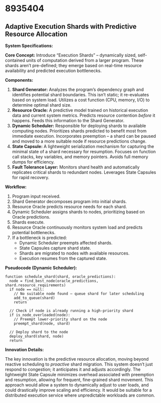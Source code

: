# 8935404

## Adaptive Execution Shards with Predictive Resource Allocation

**System Specifications:**

**Core Concept:** Introduce “Execution Shards” – dynamically sized, self-contained units of computation derived from a larger program. These shards aren’t pre-defined; they emerge based on real-time resource availability and predicted execution bottlenecks.

**Components:**

1.  **Shard Generator:**  Analyzes the program’s dependency graph and identifies potential shard boundaries.  This isn’t static; it re-evaluates based on system load. Utilizes a cost function (CPU, memory, I/O) to determine optimal shard size.
2.  **Resource Oracle:** A predictive model trained on historical execution data and current system metrics.  Predicts resource contention *before* it happens. Feeds this information to the Shard Generator.
3.  **Dynamic Scheduler:**  Responsible for deploying shards to available computing nodes. Prioritizes shards predicted to benefit most from immediate execution. Incorporates preemption – a shard can be paused and moved to a more suitable node if resource predictions change.
4.  **State Capsule:** A lightweight serialization mechanism for capturing the minimal state of a shard necessary for resumption. Focuses on function call stacks, key variables, and memory pointers. Avoids full memory dumps for efficiency.
5.  **Fault Tolerance Layer:**  Monitors shard health and automatically replicates critical shards to redundant nodes. Leverages State Capsules for rapid recovery.

**Workflow:**

1.  Program input received.
2.  Shard Generator decomposes program into initial shards.
3.  Resource Oracle predicts resource needs for each shard.
4.  Dynamic Scheduler assigns shards to nodes, prioritizing based on Oracle predictions.
5.  Shards execute.
6.  Resource Oracle continuously monitors system load and predicts potential bottlenecks.
7.  If a bottleneck is predicted:
    *   Dynamic Scheduler preempts affected shards.
    *   State Capsules capture shard state.
    *   Shards are migrated to nodes with available resources.
    *   Execution resumes from the captured state.

**Pseudocode (Dynamic Scheduler):**

```
function schedule_shard(shard, oracle_predictions):
  node = find_best_node(oracle_predictions, shard.resource_requirements)
  if node == null:
    // No suitable node found – queue shard for later scheduling
    add_to_queue(shard)
    return

  // Check if node is already running a high-priority shard
  if is_node_overloaded(node):
    // Preempt lower-priority shard on the node
    preempt_shard(node, shard)

  // Deploy shard to the node
  deploy_shard(shard, node)
  return
```

**Innovation Details:**

The key innovation is the predictive resource allocation, moving beyond reactive scheduling to *proactive* shard migration. This system doesn’t just respond to congestion; it anticipates it and adjusts accordingly. The lightweight State Capsule minimizes overhead associated with preemption and resumption, allowing for frequent, fine-grained shard movement. This approach would allow a system to dynamically adjust to user loads, and could drastically improve scaling and efficiency. It would be suitable for a distributed execution service where unpredictable workloads are common.